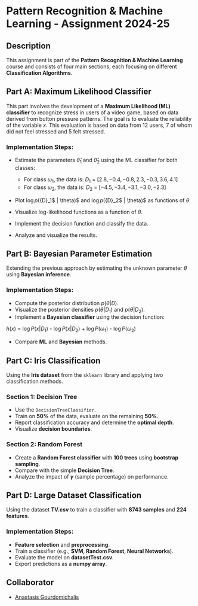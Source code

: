 # Pattern Recognition & Machine Learning - Assignment 2024-25

## Description
This assignment is part of the **Pattern Recognition & Machine Learning** course and consists of four main sections, each focusing on different **Classification Algorithms**.

## Part A: Maximum Likelihood Classifier
This part involves the development of a **Maximum Likelihood (ML) classifier** to recognize stress in users of a video game, based on data derived from button pressure patterns. The goal is to evaluate the reliability of the variable $x$. This evaluation is based on data from 12 users, 7 of whom did not feel stressed and 5 felt stressed.

### Implementation Steps:
- Estimate the parameters $\hat{\theta}_1$ and $\hat{\theta}_2$ using the ML classifier for both classes:
  - For class ${\omega}_1$, the data is: ${D}_1$ = $[2.8,−0.4,−0.8,2.3,−0.3,3.6,4.1]$
  - For class ${\omega}_2$, the data is: ${D}_2$ = $[−4.5,−3.4,−3.1,−3.0,−2.3]$
- Plot $\log p(${D}_1$ | \theta)$ and $\log p(${D}_2$ | \theta)$ as functions of $\theta$




- Visualize log-likelihood functions as a function of $\theta$.
- Implement the decision function and classify the data.
- Analyze and visualize the results.

## Part B: Bayesian Parameter Estimation
Extending the previous approach by estimating the unknown parameter $\theta$ using **Bayesian inference**.

### Implementation Steps:
- Compute the posterior distribution $p(\theta|D)$.
- Visualize the posterior densities $p(\theta|D_1)$ and $p(\theta|D_2)$.
- Implement a **Bayesian classifier** using the decision function:

 $h(x)$ = $\log P(x | D_1)$ - $\log P(x | D_2)$ + $\log P(\omega_1)$ - $\log P(\omega_2)$

- Compare **ML** and **Bayesian** methods.

## Part C: Iris Classification
Using the **Iris dataset** from the `sklearn` library and applying two classification methods.

### Section 1: Decision Tree
- Use the `DecisionTreeClassifier`.
- Train on **50%** of the data, evaluate on the remaining **50%**.
- Report classification accuracy and determine the **optimal depth**.
- Visualize **decision boundaries**.

### Section 2: Random Forest
- Create a **Random Forest classifier** with **100 trees** using **bootstrap sampling**.
- Compare with the simple **Decision Tree**.
- Analyze the impact of **$\gamma$** (sample percentage) on performance.

## Part D: Large Dataset Classification
Using the dataset **TV.csv** to train a classifier with **8743 samples** and **224 features**.

### Implementation Steps:
- **Feature selection** and **preprocessing**.
- Train a classifier (e.g., **SVM, Random Forest, Neural Networks**).
- Evaluate the model on **datasetTest.csv**.
- Export predictions as a **numpy array**.

## Collaborator
- [Anastasis Gourdomichalis](https://github.com/anasgourd)  
